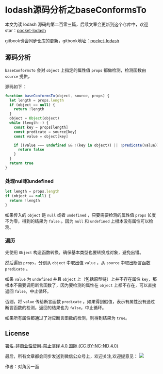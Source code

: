 # lodash源码分析之baseConformsTo

本文为读 lodash 源码的第二百零三篇，后续文章会更新到这个仓库中，欢迎 star：[pocket-lodash](https://github.com/yeyuqiudeng/pocket-lodash)

gitbook也会同步仓库的更新，gitbook地址：[pocket-lodash](https://www.gitbook.com/book/yeyuqiudeng/pocket-lodash/details)


## 源码分析

`baseConformsTo` 会对 `object` 上指定的属性值 `props` 都做检测，检测函数由 `source` 提供。

源码如下：

```javascript
function baseConformsTo(object, source, props) {
  let length = props.length
  if (object == null) {
    return !length
  }
  object = Object(object)
  while (length--) {
    const key = props[length]
    const predicate = source[key]
    const value = object[key]

    if ((value === undefined && !(key in object)) || !predicate(value)) {
      return false
    }
  }
  return true
}
```

### 处理null和undefined

```javascript
let length = props.length
if (object == null) {
  return !length
}
```

如果传入的 `object` 是 `null` 或者 `undefined` ，只要需要检测的属性值 `props` 长度不为零，得到的结果为 `false` 。因为 `null` 和 `undefined` 上根本没有属性可以检测。

### 遍历

先使用 `Object` 构造函数转换，确保基本类型也要转换成对象，避免出错。

然后遍历 `props`，分别从 `object` 中取出值 `value` ，从 `source` 中取出断言函数 `predicate` 。

如果 `value` 为 `undefined` 并且 `object` 上（包括原型链）上并不存在属性 `key`，那根本不需要调用断言函数了，因为要检测的属性在 `object` 上都不存在，可以直接返回 `false`，中止循环。

否则，将 `value` 传给断言函数 `predicate` ，如果得到假值，表示有属性没有通过断言函数的检测，返回的结果也为 `false`，中止循环。

如果所有属性都通过了对应断言函数的检测，则得到结果为 `true`。

## License

[署名-非商业性使用-禁止演绎 4.0 国际 (CC BY-NC-ND 4.0)](http://creativecommons.org/licenses/by-nc-nd/4.0/)

最后，所有文章都会同步发送到微信公众号上，欢迎关注,欢迎提意见：  ![](https://raw.githubusercontent.com/yeyuqiudeng/resource/master/images/qrcode_front-end-article.jpg) 

作者：对角另一面 